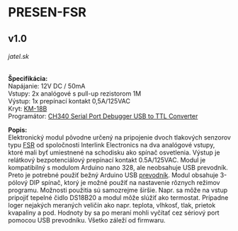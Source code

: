 # PRESEN-FSR
## v1.0
###### jatel.sk

**Špecifikácia:**  
Napájanie: 12V DC / 50mA  
Vstupy: 2x analógové s pull-up rezistorom 1M  
Výstup: 1x prepínací kontakt 0,5A/125VAC  
Kryt: [KM-18B](https://www.tme.eu/sk/details/km-18b/skatulky-pre-poplasne-zariad-a-senzory/maszczyk/km-18b-bk/)  
Programátor: [CH340 Serial Port Debugger USB to TTL Converter](https://www.aliexpress.com/item/32645188490.html?spm=a2g0o.productlist.0.0.66445f43KrMtc2&algo_pvid=d437ea6a-45e1-45a2-b66c-f30d704bff8e&algo_expid=d437ea6a-45e1-45a2-b66c-f30d704bff8e-24&btsid=2100bdd816126106735653811e7d0a&ws_ab_test=searchweb0_0,searchweb201602_,searchweb201603_)

**Popis:**  
Elektronický modul pôvodne určený na pripojenie dvoch tlakových senzorov typu [FSR](https://www.conrad.sk/senzor-tlaku-fsr-408.k503372) od spoločnosti Interlink Electronics na dva analógové vstupy, ktoré mali byť umiestnené na schodisku ako spínač osvetlenia. Výstup je relátkový bezpotenciálový prepínací kontakt 0.5A/125VAC. Modul je kompatibilný s modulom Arduino nano 328, ale neobsahuje USB prevodník. Preto je potrebné použiť bežný Arduino USB [prevodník](https://www.aliexpress.com/item/32645188490.html?spm=a2g0o.productlist.0.0.66445f43KrMtc2&algo_pvid=d437ea6a-45e1-45a2-b66c-f30d704bff8e&algo_expid=d437ea6a-45e1-45a2-b66c-f30d704bff8e-24&btsid=2100bdd816126106735653811e7d0a&ws_ab_test=searchweb0_0,searchweb201602_,searchweb201603_). Modul obsahuje 3-pólový DIP spínač, ktorý je možné použiť na nastavenie rôznych režimov programu. Možnosti použitia sú samozrejme širšie. Napr. sa môže na vstup pripojiť tepelné čidlo DS18B20 a modul môže slúžiť  ako termostat. Prípadne loger nejakých meraných veličín ako napr. teplota, vlhkosť, tlak, prietok kvapaliny a pod. Hodnoty by sa po meraní mohli vyčítať cez sériový port pomocou USB prevodníku. Všetko záleží od firmwaru.

